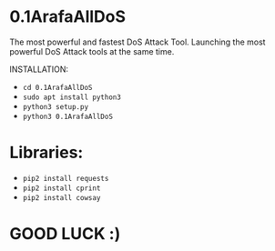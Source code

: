 # 0.1ArafaAllDoS
The most powerful and fastest DoS Attack Tool.
Launching the most powerful DoS Attack tools at the same time.

INSTALLATION:
- `cd 0.1ArafaAllDoS`
- `sudo apt install python3`
- `python3 setup.py`
- `python3 0.1ArafaAllDoS`
# Libraries:
- `pip2 install requests`
- `pip2 install cprint`
- `pip2 install cowsay`
#
# GOOD LUCK :)